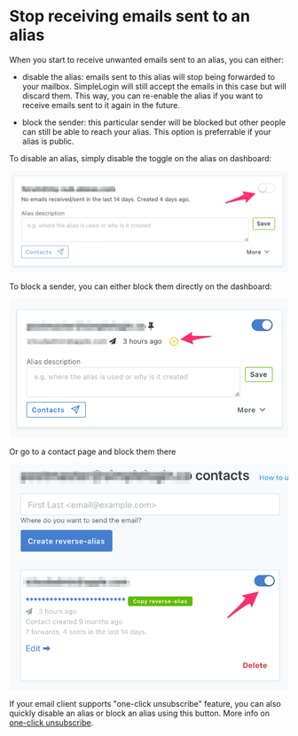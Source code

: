 # Stop receiving emails sent to an alias

When you start to receive unwanted emails sent to an alias, you can either:

- disable the alias: emails sent to this alias will stop being forwarded to your mailbox. SimpleLogin will still accept the emails in this case but will discard them. This way, you can re-enable the alias if you want to receive emails sent to it again in the future.

- block the sender: this particular sender will be blocked but other people can still be able to reach your alias. This option is preferrable if your alias is public.

To disable an alias, simply disable the toggle on the alias on dashboard:

![](block-sender/disable-alias.png)

To block a sender, you can either block them directly on the dashboard:

![](block-sender/block-latest-sender.png)

Or go to a contact page and block them there

![](block-sender/block-sender-contact-page.png)

If your email client supports "one-click unsubscribe" feature, you can also quickly disable an alias or block an alias using this button. More info on [one-click unsubscribe](one-click-unsubscribe.md).
